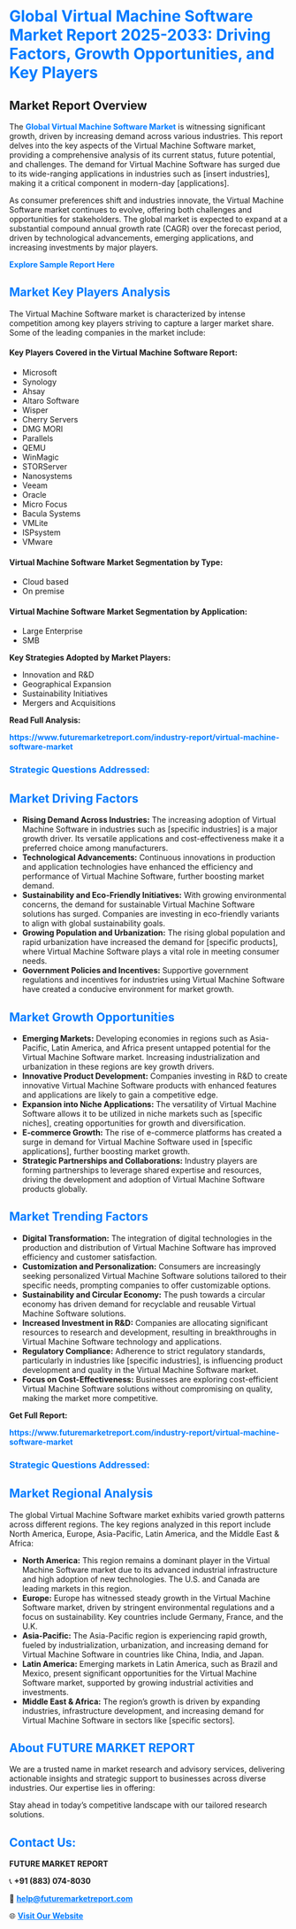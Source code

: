 <h1 style="color: #007BFF;">Global Virtual Machine Software Market Report 2025-2033: Driving Factors, Growth Opportunities, and Key Players</h1>

<section id="overview">
<h2>Market Report Overview</h2>
<p>The <a href="https://www.futuremarketreport.com/industry-report/virtual-machine-software-market" style="color: #007BFF; text-decoration: none;"><strong>Global Virtual Machine Software Market</strong></a> is witnessing significant growth, driven by increasing demand across various industries. This report delves into the key aspects of the Virtual Machine Software market, providing a comprehensive analysis of its current status, future potential, and challenges. The demand for Virtual Machine Software has surged due to its wide-ranging applications in industries such as [insert industries], making it a critical component in modern-day [applications].</p>
<p>As consumer preferences shift and industries innovate, the Virtual Machine Software market continues to evolve, offering both challenges and opportunities for stakeholders. The global market is expected to expand at a substantial compound annual growth rate (CAGR) over the forecast period, driven by technological advancements, emerging applications, and increasing investments by major players.</p>
</section>

<section id="overview">
<p><a href="https://www.futuremarketreport.com/request-sample/reportId=56354" style="color: #007BFF; text-decoration: none;"><strong>Explore Sample Report Here</strong></a></p>
</section>

<section id="key-players">
<h2 style="color: #007BFF;">Market Key Players Analysis</h2>
<p>The Virtual Machine Software market is characterized by intense competition among key players striving to capture a larger market share. Some of the leading companies in the market include:</p>
<h4>Key Players Covered in the Virtual Machine Software Report:</h4>
<ul><li>Microsoft</li><li>Synology</li><li>Ahsay</li><li>Altaro Software</li><li>Wisper</li><li>Cherry Servers</li><li>DMG MORI</li><li>Parallels</li><li>QEMU</li><li>WinMagic</li><li>STORServer</li><li>Nanosystems</li><li>Veeam</li><li>Oracle</li><li>Micro Focus</li><li>Bacula Systems</li><li>VMLite</li><li>ISPsystem</li><li>VMware</li></ul>
<h4>Virtual Machine Software Market Segmentation by Type:</h4>
<ul><li>Cloud based</li><li>On premise</li></ul>

<h4>Virtual Machine Software Market Segmentation by Application:</h4>
<ul><li>Large Enterprise</li><li>SMB</li></ul>
<p><strong>Key Strategies Adopted by Market Players:</strong></p>
<ul>
<li>Innovation and R&D</li>
<li>Geographical Expansion</li>
<li>Sustainability Initiatives</li>
<li>Mergers and Acquisitions</li>
</ul>
</section>

<section>
<p><strong>Read Full Analysis: </strong></p><a href="https://www.futuremarketreport.com/industry-report/virtual-machine-software-market" style="color: #007BFF; text-decoration: none;"><strong>https://www.futuremarketreport.com/industry-report/virtual-machine-software-market</strong></a>
<h3 style="color: #007BFF;">Strategic Questions Addressed:</h3>
</section>

<section id="driving-factors">
<h2 style="color: #007BFF;">Market Driving Factors</h2>
<ul>
<li><strong>Rising Demand Across Industries:</strong> The increasing adoption of Virtual Machine Software in industries such as [specific industries] is a major growth driver. Its versatile applications and cost-effectiveness make it a preferred choice among manufacturers.</li>
<li><strong>Technological Advancements:</strong> Continuous innovations in production and application technologies have enhanced the efficiency and performance of Virtual Machine Software, further boosting market demand.</li>
<li><strong>Sustainability and Eco-Friendly Initiatives:</strong> With growing environmental concerns, the demand for sustainable Virtual Machine Software solutions has surged. Companies are investing in eco-friendly variants to align with global sustainability goals.</li>
<li><strong>Growing Population and Urbanization:</strong> The rising global population and rapid urbanization have increased the demand for [specific products], where Virtual Machine Software plays a vital role in meeting consumer needs.</li>
<li><strong>Government Policies and Incentives:</strong> Supportive government regulations and incentives for industries using Virtual Machine Software have created a conducive environment for market growth.</li>
</ul>
</section>

<section id="growth-opportunities">
<h2 style="color: #007BFF;">Market Growth Opportunities</h2>
<ul>
<li><strong>Emerging Markets:</strong> Developing economies in regions such as Asia-Pacific, Latin America, and Africa present untapped potential for the Virtual Machine Software market. Increasing industrialization and urbanization in these regions are key growth drivers.</li>
<li><strong>Innovative Product Development:</strong> Companies investing in R&D to create innovative Virtual Machine Software products with enhanced features and applications are likely to gain a competitive edge.</li>
<li><strong>Expansion into Niche Applications:</strong> The versatility of Virtual Machine Software allows it to be utilized in niche markets such as [specific niches], creating opportunities for growth and diversification.</li>
<li><strong>E-commerce Growth:</strong> The rise of e-commerce platforms has created a surge in demand for Virtual Machine Software used in [specific applications], further boosting market growth.</li>
<li><strong>Strategic Partnerships and Collaborations:</strong> Industry players are forming partnerships to leverage shared expertise and resources, driving the development and adoption of Virtual Machine Software products globally.</li>
</ul>
</section>

<section id="trending-factors">
<h2 style="color: #007BFF;">Market Trending Factors</h2>
<ul>
<li><strong>Digital Transformation:</strong> The integration of digital technologies in the production and distribution of Virtual Machine Software has improved efficiency and customer satisfaction.</li>
<li><strong>Customization and Personalization:</strong> Consumers are increasingly seeking personalized Virtual Machine Software solutions tailored to their specific needs, prompting companies to offer customizable options.</li>
<li><strong>Sustainability and Circular Economy:</strong> The push towards a circular economy has driven demand for recyclable and reusable Virtual Machine Software solutions.</li>
<li><strong>Increased Investment in R&D:</strong> Companies are allocating significant resources to research and development, resulting in breakthroughs in Virtual Machine Software technology and applications.</li>
<li><strong>Regulatory Compliance:</strong> Adherence to strict regulatory standards, particularly in industries like [specific industries], is influencing product development and quality in the Virtual Machine Software market.</li>
<li><strong>Focus on Cost-Effectiveness:</strong> Businesses are exploring cost-efficient Virtual Machine Software solutions without compromising on quality, making the market more competitive.</li>
</ul>
</section>

<section>
<p><strong>Get Full Report: </strong></p><a href="https://www.futuremarketreport.com/industry-report/virtual-machine-software-market" style="color: #007BFF; text-decoration: none;"><strong>https://www.futuremarketreport.com/industry-report/virtual-machine-software-market</strong></a>
<h3 style="color: #007BFF;">Strategic Questions Addressed:</h3>
</section>


<section id="regional-analysis">
<h2 style="color: #007BFF;">Market Regional Analysis</h2>
<p>The global Virtual Machine Software market exhibits varied growth patterns across different regions. The key regions analyzed in this report include North America, Europe, Asia-Pacific, Latin America, and the Middle East & Africa:</p>
<ul>
<li><strong>North America:</strong> This region remains a dominant player in the Virtual Machine Software market due to its advanced industrial infrastructure and high adoption of new technologies. The U.S. and Canada are leading markets in this region.</li>
<li><strong>Europe:</strong> Europe has witnessed steady growth in the Virtual Machine Software market, driven by stringent environmental regulations and a focus on sustainability. Key countries include Germany, France, and the U.K.</li>
<li><strong>Asia-Pacific:</strong> The Asia-Pacific region is experiencing rapid growth, fueled by industrialization, urbanization, and increasing demand for Virtual Machine Software in countries like China, India, and Japan.</li>
<li><strong>Latin America:</strong> Emerging markets in Latin America, such as Brazil and Mexico, present significant opportunities for the Virtual Machine Software market, supported by growing industrial activities and investments.</li>
<li><strong>Middle East & Africa:</strong> The region’s growth is driven by expanding industries, infrastructure development, and increasing demand for Virtual Machine Software in sectors like [specific sectors].</li>
</ul>
</section>

<footer>
<h2 style="color: #007BFF;">About FUTURE MARKET REPORT</h2>
<p>We are a trusted name in market research and advisory services, delivering actionable insights and strategic support to businesses across diverse industries. Our expertise lies in offering:</p>

<p>Stay ahead in today’s competitive landscape with our tailored research solutions.</p>

<h2 style="color: #007BFF;">Contact Us:</h2>
<p><strong>FUTURE MARKET REPORT</strong></p>
<p>📞 <strong>+91 (883) 074-8030</strong></p>
<p>📧 <strong><a href="mailto:help@futuremarketreport.com" style="color: #007BFF;">help@futuremarketreport.com</a></strong></p>
<p>🌐 <strong><a href="https://www.futuremarketreport.com/" style="color: #007BFF;">Visit Our Website</a></strong></p>
</footer>